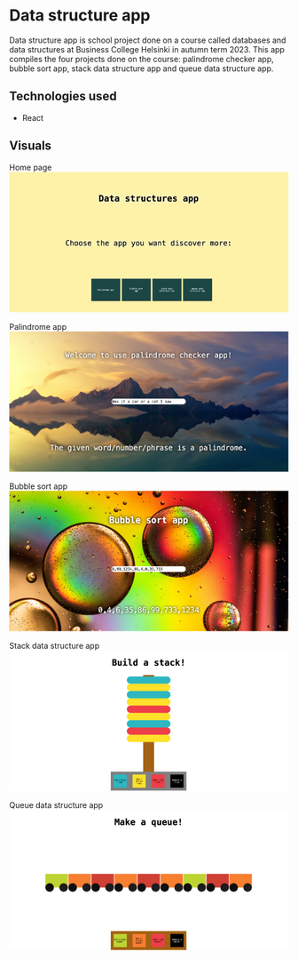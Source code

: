 # Data structure app

Data structure app is school project done on a course called databases and data structures at Business College Helsinki in autumn term 2023. This app compiles the four projects done on the course: palindrome checker app, bubble sort app, stack data structure app and queue data structure app.

## Technologies used

- React

## Visuals

Home page
![Home page](./public/assets/homePage.png)

Palindrome app
![Palindrome app](./public/assets/palindromeApp.png)

Bubble sort app
![Bubble sort app](./public/assets/bubbleSortApp.png)

Stack data structure app
![Stack app](./public/assets/stackApp.png)

Queue data structure app
![Queue app](./public/assets/queueApp.png)
